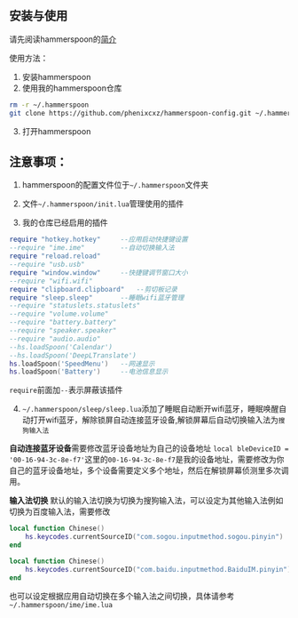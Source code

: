 
安装与使用
---
请先阅读hammerspoon的[简介](https://sspai.com/post/53992)

使用方法：

1. 安装hammerspoon
2. 使用我的hammerspoon仓库  

```bash
rm -r ~/.hammerspoon
git clone https://github.com/phenixcxz/hammerspoon-config.git ~/.hammerspoon
```
3. 打开hammerspoon

注意事项：
---

1. hammerspoon的配置文件位于`~/.hammerspoon`文件夹

2. 文件`~/.hammerspoon/init.lua`管理使用的插件

3. 我的仓库已经启用的插件

```lua
require "hotkey.hotkey"		--应用启动快捷键设置
--require "ime.ime"			--自动切换输入法
require "reload.reload"
--require "usb.usb"
require "window.window"		--快捷键调节窗口大小
--require "wifi.wifi"
require "clipboard.clipboard"	--剪切板记录
require "sleep.sleep"		--睡眠wifi蓝牙管理
--require "statuslets.statuslets"
--require "volume.volume"
--require "battery.battery"
--require "speaker.speaker"
--require "audio.audio"
--hs.loadSpoon('Calendar')
--hs.loadSpoon('DeepLTranslate')
hs.loadSpoon('SpeedMenu')	--网速显示
hs.loadSpoon('Battery')		--电池信息显示
```
`require`前面加`--`表示屏蔽该插件  

4.  `~/.hammerspoon/sleep/sleep.lua`添加了睡眠自动断开wifi蓝牙，睡眠唤醒自动打开wifi蓝牙，解除锁屏自动连接蓝牙设备,解锁屏幕后自动切换输入法为`搜狗输入法`

**自动连接蓝牙设备**需要修改蓝牙设备地址为自己的设备地址
`local bleDeviceID = '00-16-94-3c-8e-f7'`这里的`00-16-94-3c-8e-f7`是我的设备地址，需要修改为你自己的蓝牙设备地址，多个设备需要定义多个地址，然后在解锁屏幕侦测里多次调用。

**输入法切换**
默认的输入法切换为切换为搜狗输入法，可以设定为其他输入法例如切换为百度输入法，需要修改

```lua
local function Chinese()
    hs.keycodes.currentSourceID("com.sogou.inputmethod.sogou.pinyin")
end
```

```lua
local function Chinese()
	hs.keycodes.currentSourceID("com.baidu.inputmethod.BaiduIM.pinyin")
end
```

也可以设定根据应用自动切换在多个输入法之间切换，具体请参考`~/.hammerspoon/ime/ime.lua`

